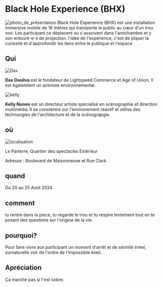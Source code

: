 # Black Hole Experience (BHX)
![photo_de_présentation](https://raw.githubusercontent.com/Kyoxis/E1/main/img/black_hole_Photo_by_Jimmy_Hamelin.webp)
Black Hole Experience (BHX) est une installation immersive mobile de 16 mètres qui transporte le public au cœur d'un trou noir. Les participant ce déplacent ou s'assoivent dans l'antichambre et y son entouré-e-s de projection.
l'idée de l'expérience, c'est de pîquer la curiosité et d'approfondir les liens entre le publique et l'espace



## Qui
![Dax](https://github.com/Kyoxis/E1/blob/main/img/Dax_Dasilva.jpg)

**Dax Dasilva** est le fondateur de Lightspeed Commerce et Age of Union, Il est égalemtent un activiste environnemental.

![kelly](https://github.com/Kyoxis/E1/blob/main/img/Kelly_Nunes.jpg)

**Kelly Nunes** est un directeur artiste spécialisé en scénographie et direction multimédia. Il se constentre sur l'environement réactif et utilise des technoogies de l'architecture et de la scénograpgie.

## où

![localisation](https://github.com/Kyoxis/E1/blob/main/img/black_hole_where.png)

Le Parterre, Quartier des spectacles
Extérieur

Adresse : Boulevard de Maisonneuve et Rue Clark

## quand
Du 20 au 25 Août 2024


## comment
tu rentre dans la piece, tu regarde le trou et tu respire lentement tout en te posant des questions sur l'origine de la vie.

## pourquoi?
Pour faire vivre aux participant un moment d'arrêt et de sérinité irréel, surnaturelle voir de l'ordre de l'impossible éveil.

## Apréciation
Ça marche pas si t'est sobre.


